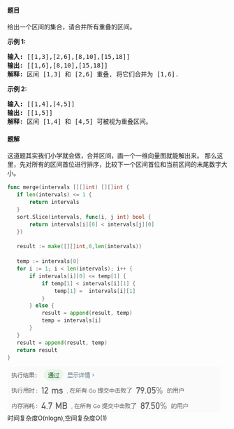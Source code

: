#### 题目
<p>给出一个区间的集合，请合并所有重叠的区间。</p>

<p><strong>示例 1:</strong></p>

<pre><strong>输入:</strong> [[1,3],[2,6],[8,10],[15,18]]
<strong>输出:</strong> [[1,6],[8,10],[15,18]]
<strong>解释:</strong> 区间 [1,3] 和 [2,6] 重叠, 将它们合并为 [1,6].
</pre>

<p><strong>示例&nbsp;2:</strong></p>

<pre><strong>输入:</strong> [[1,4],[4,5]]
<strong>输出:</strong> [[1,5]]
<strong>解释:</strong> 区间 [1,4] 和 [4,5] 可被视为重叠区间。</pre>


 #### 题解
 这道题其实我们小学就会做，合并区间，画一个一维向量图就能解出来。
 那么这里，先对所有的区间首位进行排序，比较下一个区间首位和当前区间的末尾数字大小。
 ```go
func merge(intervals [][]int) [][]int {
	if len(intervals) <= 1 {
		return intervals
	}
	sort.Slice(intervals, func(i, j int) bool {
		return intervals[i][0] < intervals[j][0]
	})

	result := make([][]int,0,len(intervals))

	temp := intervals[0]
	for i := 1; i < len(intervals); i++ {
		if intervals[i][0] <= temp[1] {
			if temp[1] < intervals[i][1] {
				temp[1] =  intervals[i][1]
			}
		} else {
			result = append(result, temp)
			temp = intervals[i]
		}
	}
	result = append(result, temp)
	return result
}
```
![](https://raw.githubusercontent.com/betterfor/cloudImage/master/images/2020-04-13/005601.png)
时间复杂度O(nlogn),空间复杂度O(1)